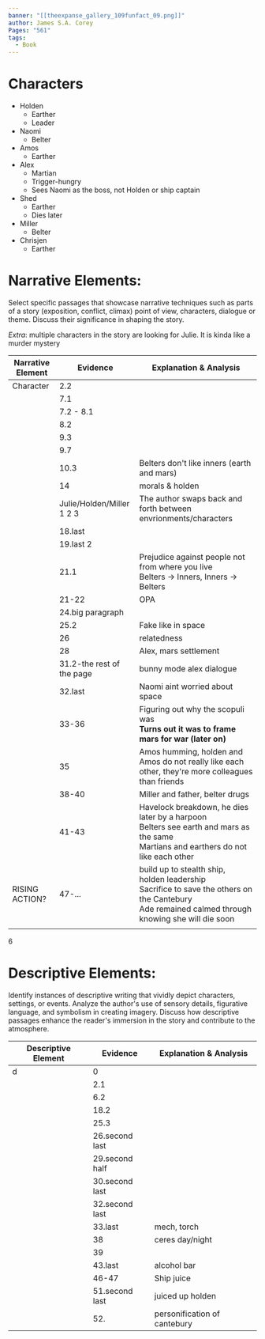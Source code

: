 ```yaml
---
banner: "[[theexpanse_gallery_109funfact_09.png]]"
author: James S.A. Corey
Pages: "561"
tags:
  - Book
---
```


# Characters
- Holden 
	- Earther
	- Leader
- Naomi
	- Belter
- Amos
	- Earther
- Alex
	- Martian
	- Trigger-hungry
	- Sees Naomi as the boss, not Holden or ship captain
- Shed
	- Earther
	- Dies later
- Miller
	- Belter
- Chrisjen
	- Earther
# Narrative Elements:
Select specific passages that showcase narrative techniques such as parts of a story (exposition, conflict, climax) point of view, characters, dialogue or theme. Discuss their significance in shaping the story.

*Extra*: multiple characters in the story are looking for Julie. It is kinda like a murder mystery

| Narrative  Element | Evidence                                        | Explanation & Analysis                                                                                                                                 |
| ------------------ | ----------------------------------------------- | ------------------------------------------------------------------------------------------------------------------------------------------------------ |
| Character          | 2.2                                             |                                                                                                                                                        |
|                    | 7.1                                             |                                                                                                                                                        |
|                    | 7.2 - 8.1                                       |                                                                                                                                                        |
|                    | 8.2                                             |                                                                                                                                                        |
|                    | 9.3                                             |                                                                                                                                                        |
|                    | 9.7                                             |                                                                                                                                                        |
|                    | 10.3                                            | Belters don't like inners (earth and mars)                                                                                                             |
|                    | 14                                              | morals & holden                                                                                                                                        |
|                    | Julie/Holden/Miller<br>1         2            3 | The author swaps back and forth between envrionments/characters                                                                                        |
|                    | 18.last                                         |                                                                                                                                                        |
|                    | 19.last 2                                       |                                                                                                                                                        |
|                    | 21.1                                            | Prejudice against people not from where you live<br>Belters -> Inners, Inners -> Belters                                                               |
|                    | 21-22                                           | OPA                                                                                                                                                    |
|                    | 24.big paragraph                                |                                                                                                                                                        |
|                    | 25.2                                            | Fake like in space                                                                                                                                     |
|                    | 26                                              | relatedness                                                                                                                                            |
|                    | 28                                              | Alex, mars settlement                                                                                                                                  |
|                    | 31.2-the rest of the page                       | bunny mode alex dialogue                                                                                                                               |
|                    | 32.last                                         | Naomi aint worried about space                                                                                                                         |
|                    | 33-36                                           | Figuring out why the scopuli was<br>**Turns out it was to frame mars for war (later on)**                                                              |
|                    | 35                                              | Amos humming, holden and Amos do not really like each other, they're more colleagues than friends                                                      |
|                    | 38-40                                           | Miller and father, belter drugs                                                                                                                        |
|                    | 41-43                                           | Havelock breakdown, he dies later by a harpoon<br>Belters see earth and mars as the same<br>Martians and earthers do not like each other               |
| RISING ACTION?     | 47-...                                          | build up to stealth ship, holden leadership<br>Sacrifice to save the others on the Cantebury<br>Ade remained calmed through knowing she will die soon  |
|                    |                                                 |                                                                                                                                                        |
6
# Descriptive Elements:
Identify instances of descriptive writing that vividly depict characters, settings, or events.
Analyze the author's use of sensory details, figurative language, and symbolism in creating
imagery. Discuss how descriptive passages enhance the reader's immersion in the story and
contribute to the atmosphere.

| Descriptive  Element | Evidence       | Explanation & Analysis       |
| -------------------- | -------------- | ---------------------------- |
| d                    | 0              |                              |
|                      | 2.1            |                              |
|                      | 6.2            |                              |
|                      | 18.2           |                              |
|                      | 25.3           |                              |
|                      | 26.second last |                              |
|                      | 29.second half |                              |
|                      | 30.second last |                              |
|                      | 32.second last |                              |
|                      | 33.last        | mech, torch                  |
|                      | 38             | ceres day/night              |
|                      | 39             |                              |
|                      | 43.last        | alcohol bar                  |
|                      | 46-47          | Ship juice                   |
|                      | 51.second last | juiced up holden             |
|                      | 52.            | personification of cantebury |


